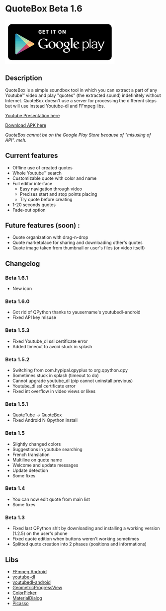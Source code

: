 # QuoteBox Beta 1.6

[![Get it on Google play](google-play.png)](https://play.google.com/store/apps/details?id=fr.klemek.quotebox)

## Description
QuoteBox is a simple soundbox tool in which you can extract a part of any Youtube™ video and play "quotes" (the extracted sound) indefinitely without Internet. QuoteBox doesn't use a server for processing the different steps but will use instead Youtube-dl and FFmpeg libs.

[Youtube Presentation here](https://youtu.be/dq3tDnNDY18)

[Download APK here](https://github.com/Klemek/QuoteBox/releases/download/v1.6.1-beta/quotebox-beta-1.6.1.apk)

*QuoteBox cannot be on the Google Play Store because of "misusing of API". meh.*

## Current features

* Offline use of created quotes
* Whole Youtube™ search
* Customizable quote with color and name
* Full editor interface
  * Easy navigation through video
  * Precises start and stop points placing
  * Try quote before creating
* 1-20 seconds quotes
* Fade-out option

## Future features (soon) :

* Quote organization with drag-n-drop
* Quote marketplace for sharing and downloading other's quotes
* Quote image taken from thumbnail or user's files (or video itself)

## Changelog
### Beta 1.6.1

* New icon

### Beta 1.6.0

* Got rid of QPython thanks to yausername's youtubedl-android
* Fixed API key misuse

### Beta 1.5.3

* Fixed Youtube_dl ssl certificate error
* Added timeout to avoid stuck in splash

### Beta 1.5.2

* Switching from com.hypipal.qpyplus to org.qpython.qpy
 * Sometimes stuck in splash (timeout to do)
 * Cannot upgrade youtube_dl (pip cannot uninstall previous)
 * Youtube_dl ssl certificate error
* Fixed int overflow in video views or likes

### Beta 1.5.1

* QuoteTube -> QuoteBox
* Fixed Android N Qpython install

### Beta 1.5

* Slightly changed colors
* Suggestions in youtube searching
* French translation
* Multiline on quote name
* Welcome and update messages
* Update detection
* Some fixes

### Beta 1.4

* You can now edit quote from main list
* Some fixes

### Beta 1.3

* Fixed last QPython sh!t by downloading and installing a working version (1.2.5) on the user's phone
* Fixed quote edition when buttons weren't working sometimes
* Splitted quote creation into 2 phases (positions and informations)

## Libs

* [FFmpeg Android](http://writingminds.github.io/ffmpeg-android-java/)
* [youtube-dl](https://rg3.github.io/youtube-dl/)
* [youtubedl-android](https://github.com/yausername/youtubedl-android)
* [GeometricProgressView](https://android-arsenal.com/details/1/5376)
* [ColorPicker](https://android-arsenal.com/details/1/5067)
* [MaterialDialog](https://github.com/afollestad/material-dialogs)
* [Picasso](http://square.github.io/picasso/)
